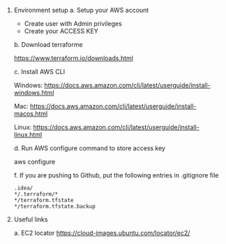 

1. Environment setup
   a. Setup your AWS account
  
     - Create user with Admin privileges
     - Create your ACCESS KEY

   b. Download terraforme

      https://www.terraform.io/downloads.html

   c. Install AWS CLI 
   
      Windows:
        https://docs.aws.amazon.com/cli/latest/userguide/install-windows.html
        
      Mac:
        https://docs.aws.amazon.com/cli/latest/userguide/install-macos.html  
       
      Linux:
        https://docs.aws.amazon.com/cli/latest/userguide/install-linux.html  

   d. Run AWS configure command to store access key

     aws configure

   f. If you are pushing to Github, put the following entries in .gitignore file
   
       .idea/
       */.terraform/*
       */terraform.tfstate
       */terraform.tfstate.backup

2. Useful links

   a. EC2 locator 
      https://cloud-images.ubuntu.com/locator/ec2/



